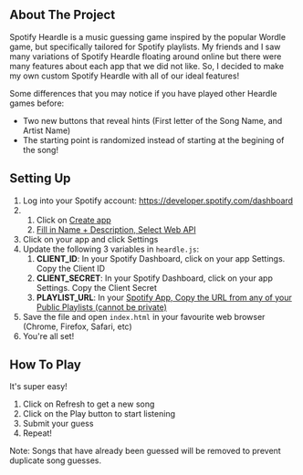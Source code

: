 ## About The Project
Spotify Heardle is a music guessing game inspired by the popular Wordle game, but specifically tailored for Spotify playlists. My friends and I saw many variations of Spotify Heardle floating around online but there were many features about each app that we did not like. So, I decided to make my own custom Spotify Heardle with all of our ideal features!

Some differences that you may notice if you have played other Heardle games before:
* Two new buttons that reveal hints (First letter of the Song Name, and Artist Name)
* The starting point is randomized instead of starting at the begining of the song!

## Setting Up
1. Log into your Spotify account: https://developer.spotify.com/dashboard
2. 1) Click on [Create app](https://i.imgur.com/hBbRNdY.png) 
   2) [Fill in Name + Description, Select Web API](https://i.imgur.com/NbqD7x8.png)
3. Click on your app and click Settings
4. Update the following 3 variables in `heardle.js`:
    1) **CLIENT_ID**: In your Spotify Dashboard, click on your app Settings. Copy the Client ID
    2) **CLIENT_SECRET**: In your Spotify Dashboard, click on your app Settings. Copy the Client Secret
    3) **PLAYLIST_URL**: In your [Spotify App, Copy the URL from any of your Public Playlists (cannot be private)](https://i.imgur.com/8XjCDNB.png)
5. Save the file and open `index.html` in your favourite web browser (Chrome, Firefox, Safari, etc)
6. You're all set!

## How To Play
It's super easy! 
1. Click on Refresh to get a new song
2. Click on the Play button to start listening
3. Submit your guess
4. Repeat!
 
Note: Songs that have already been guessed will be removed to prevent duplicate song guesses.